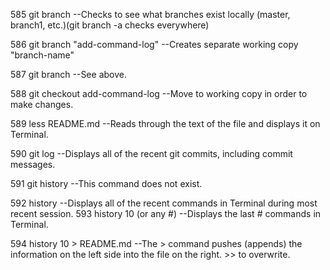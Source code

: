   585  git branch
  --Checks to see what branches exist locally (master, branch1, etc.)(git branch -a checks everywhere)

  586  git branch "add-command-log"
  --Creates separate working copy "branch-name"

  587  git branch
  --See above.

  588  git checkout add-command-log
  --Move to working copy in order to make changes.

  589  less README.md
  --Reads through the text of the file and displays it on Terminal.

  590  git log
  --Displays all of the recent git commits, including commit messages.

  591  git history
  --This command does not exist.

  592  history
  --Displays all of the recent commands in Terminal during most recent session.
  593  history 10 (or any #)
  --Displays the last # commands in Terminal.

  594  history 10 > README.md
  --The > command pushes (appends) the information on the left side into the file on the right. >> to overwrite.
